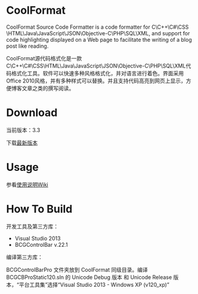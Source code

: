 CoolFormat
==========
CoolFormat Source Code Formatter is a code formatter for C\C++\C#\CSS \HTML\Java\JavaScript\JSON\Objective-C\PHP\SQL\XML, and support for code highlighting displayed on a Web page to facilitate the writing of a blog post like reading.

CoolFormat源代码格式化是一款C\C++\C#\CSS\HTML\Java\JavaScript\JSON\Objective-C\PHP\SQL\XML代码格式化工具。软件可以快速多种风格格式化，并对语言进行着色。界面采用Office 2010风格，并有多种样式可以替换。并且支持代码高亮到网页上显示，方便博客文章之类的撰写阅读。

# Download #
当前版本：3.3

下载[最新版本](https://sourceforge.net/projects/coolformat/files/Release/)

# Usage #
参看[使用说明Wiki](https://github.com/akof1314/CoolFormat/wiki)

# How To Build #
开发工具及第三方库：

- Visual Studio 2013
- BCGControlBar v.22.1

编译第三方库：

BCGControlBarPro 文件夹放到 CoolFormat 同级目录。编译 BCGCBProStatic120.sln 的 Unicode Debug 版本 和 Unicode Release 版本，“平台工具集”选择“Visual Studio 2013 - Windows XP (v120_xp)”
